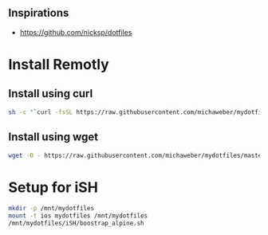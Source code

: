 ## Inspirations

- https://github.com/nicksp/dotfiles

# Install Remotly

## Install using curl

```sh
sh -c "`curl -fsSL https://raw.githubusercontent.com/michaweber/mydotfiles/master/setup.sh`"
```

## Install using wget
```sh
wget -O - https://raw.githubusercontent.com/michaweber/mydotfiles/master/setup.sh | sh
```


# Setup for iSH
```sh
mkdir -p /mnt/mydotfiles
mount -t ios mydotfiles /mnt/mydotfiles
/mnt/mydotfiles/iSH/boostrap_alpine.sh
```
